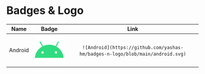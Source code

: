 # Badges & Logo

| Name | Badge | Link |
| :---: | :---: | :---: |
| Android | ![Android](https://github.com/yashas-hm/badges-n-logo/blob/main/android.svg) | `![Android](https://github.com/yashas-hm/badges-n-logo/blob/main/android.svg)` |
